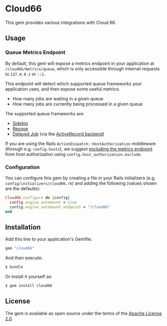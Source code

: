 # Cloud66
This gem provides various integrations with Cloud 66.

## Usage
### Queue Metrics Endpoint
By default, this gem will expose a metrics endpoint in your application at `/cloud66/metrics/queue`, which is only accessible through internal requests to `127.0.0.1` or `::1`.

This endpoint will detect which supported queue frameworks your application uses, and then expose some useful metrics:
- How many jobs are waiting in a given queue
- How many jobs are currently being processed in a given queue

The supported queue frameworks are:
- [Sidekiq](https://github.com/sidekiq/sidekiq)
- [Resque](https://github.com/resque/resque)
- [Delayed Job](https://github.com/collectiveidea/delayed_job) (via the [ActiveRecord backend](https://github.com/collectiveidea/delayed_job_active_record))

If you are using the Rails `ActionDispatch::HostAuthorization` middleware (through e.g. `config.hosts`), we suggest [excluding the metrics endpoint](https://guides.rubyonrails.org/configuring.html#actiondispatch-hostauthorization) from host authorization using `config.host_authorization.exclude`.

### Configuration
You can configure this gem by creating a file in your Rails initializers (e.g. `config/initializers/cloud66.rb`) and adding the following (values shown are the defaults):
```ruby
Cloud66.configure do |config|
  config.engine_automount = true
  config.engine_automount_endpoint = "/cloud66"
end
```

## Installation
Add this line to your application's Gemfile:

```ruby
gem "cloud66"
```

And then execute:
```bash
$ bundle
```

Or install it yourself as:
```bash
$ gem install cloud66
```

## License
The gem is available as open source under the terms of the [Apache License 2.0](https://www.apache.org/licenses/LICENSE-2.0).
